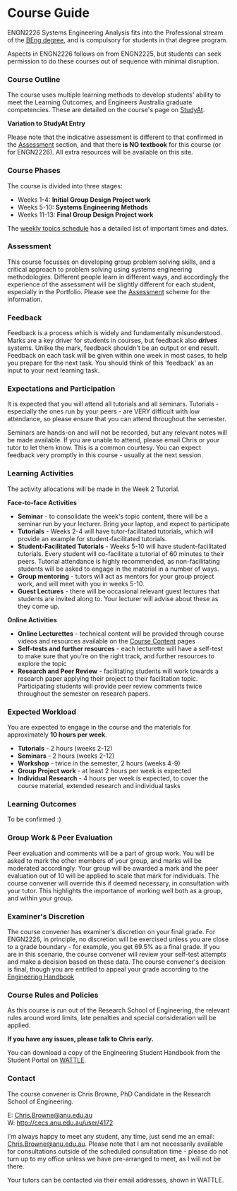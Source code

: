 # Course Guide <a id="Course_Guide"></a>

ENGN2226 Systems Engineering Analysis fits into the Professional stream of the [BEng degree](http://studyat.anu.edu.au/programs/4700XBENG;requirements.html), and is compulsory for students in that degree program.

Aspects in ENGN2226 follows on from ENGN2225, but students can seek permission to do these courses out of sequence with minimal disruption.

### Course Outline 

The course uses multiple learning methods to develop students' ability to meet the Learning Outcomes, and Engineers Australia graduate competencies. These are detailed on the course's page on [StudyAt](http://studyat.anu.edu.au/courses/ENGN2226;details.html).

**Variation to StudyAt Entry**

Please note that the indicative assessment is different to that confirmed in the [Assessment](#Assessment) section, and that there **is NO textbook** for this course (or for ENGN2226). All extra resources will be available on this site.

### Course Phases 

The course is divided into three stages:

*  Weeks 1-4: **Initial Group Design Project work**
*  Weeks 5-10: **Systems Engineering Methods**
*  Weeks 11-13: **Final Group Design Project work**

The [weekly topics schedule](#weekly_topics) has a detailed list of important times and dates.

### Assessment 

This course focusses on developing group problem solving skills, and a critical approach to problem solving using systems engineering methodologies. Different people learn in different ways, and accordingly the experience of the assessment will be slightly different for each student, especially in the Portfolio. Please see the [Assessment](#assessment) scheme for the information.

### Feedback 

Feedback is a process which is widely and fundamentally misunderstood. Marks are a key driver for students in courses, but feedback also ***drives*** systems. Unlike the mark, feedback shouldn't be an output or end result. Feedback on each task will be given within one week in most cases, to help you prepare for the next task. You should think of this 'feedback' as an input to your next learning task. 

### Expectations and Participation 

It is expected that you will attend all tutorials and all seminars. Tutorials - especially the ones run by your peers - are VERY difficult with low attendance, so please ensure that you can attend throughout the semester. 

Seminars are hands-on and will not be recorded, but any relevant notes will be made available. If you are unable to attend, please email Chris or your tutor to let them know. This is a common courtesy. You can expect feedback very promptly in this course - usually at the next session.

### Learning Activities 

The activity allocations will be made in the Week 2 Tutorial.

**Face-to-face Activities**

*  **Seminar** - to consolidate the week's topic content, there will be a seminar run by your lecturer. Bring your laptop, and expect to participate
*  **Tutorials** - Weeks 2-4 will have tutor-facilitated tutorials, which will provide an example for student-facilitated tutorials.
*  **Student-Facilitated Tutorials** - Weeks 5-10 will have student-facilitated tutorials. Every student will co-facilitate a tutorial of 60 minutes to their peers. Tutorial attendance is highly recommended, as non-facilitating students will be asked to engage in the material in a number of ways.
*  **Group mentoring** - tutors will act as mentors for your group project work, and will meet with you in weeks 5-10.
*  **Guest Lectures** - there will be occasional relevant guest lectures that students are invited along to. Your lecturer will advise about these as they come up.

**Online Activities**

*  **Online Lecturettes** - technical content will be provided through course videos and resources available on the [Course Content](content.html) pages
*  **Self-tests and further resources** - each lecturette will have a self-test to make sure that you're on the right track, and further resources to explore the topic
*  **Research and Peer Review** - facilitating students will work towards a research paper applying their project to their facilitation topic. Participating students will provide peer review comments twice throughout the semester on research papers.

### Expected Workload 

You are expected to engage in the course and the materials for approximately **10 hours per week**.

*  **Tutorials** - 2 hours (weeks 2-12)
*  **Seminars** - 2 hours (weeks 2-12)
*  **Workshop** - twice in the semester, 2 hours (weeks 4-9)
*  **Group Project work** - at least 2 hours per week is expected
*  **Individual Research** - 4 hours per week is expected, to cover the course material, extended research and individual tasks


### Learning Outcomes 

To be confirmed :)
  
### Group Work & Peer Evaluation 

Peer evaluation and comments will be a part of group work. You will be asked to mark the other members of your group, and marks will be moderated accordingly. Your group will be awarded a mark and the peer evaluation out of 10 will be applied to scale that mark for individuals. The course convener will override this if deemed necessary, in consultation with your tutor. This highlights the importance of working well both as a group, and within your group.

### Examiner's Discretion 
The course convener has examiner's discretion on your final grade. For ENGN2226, in principle, no discretion will be exercised unless you are close to a grade boundary - for example, you get 69.5% as a final grade. If you are in this scenario, the course convener will review your self-test attempts and make a decision based on these data. The course convener's decision is final, though you are entitled to appeal your grade according to the [Engineering Handbook](http://wattlearchive.anu.edu.au/mod/resource/view.php?id=421274.html)

### Course Rules and Policies 

As this course is run out of the Research School of Engineering, the relevant rules around word limits, late penalties and special consideration will be applied.

**If you have any issues, please talk to Chris early.**

You can download a copy of the Engineering Student Handbook from the Student Portal on [WATTLE](http://wattlearchive.anu.edu.au).

### Contact <a id="Contact"></a> 

The course convener is Chris Browne, PhD Candidate in the Research School of Engineering.

E: [Chris.Browne@anu.edu.au](mailto/Chris.Browne@anu.edu.au?subject=ENGN2226)  
W: http://cecs.anu.edu.au/user/4172

I'm always happy to meet any student, any time, just send me an email: [Chris.Browne@anu.edu.au](mailto/Chris.Browne@anu.edu.au?subject=ENGN2226). Please note that I am not necessarily available for consultations outside of the scheduled consultation time - please do not turn up to my office unless we have pre-arranged to meet, as I will not be there.

Your tutors can be contacted via their email addresses, shown in WATTLE.
